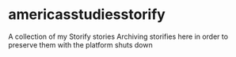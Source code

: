 # americasstudiesstorify
A collection of my Storify stories
Archiving storifies here in order to preserve them with the platform shuts down
